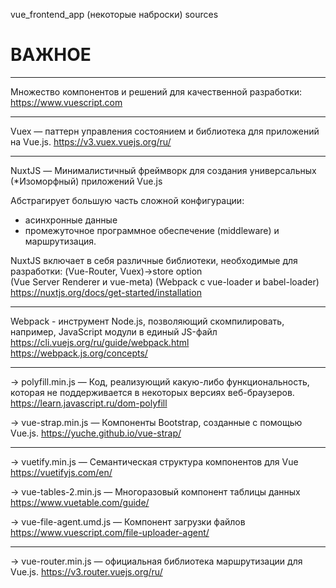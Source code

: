 vue_frontend_app  (некоторые наброски)
 sources



# ВАЖНОЕ #

**************************************
Множество компонентов и решений для качественной разработки:
https://www.vuescript.com

**************************************
Vuex — паттерн управления состоянием и библиотека для приложений на Vue.js.
https://v3.vuex.vuejs.org/ru/

**************************************
NuxtJS — Минималистичный фреймворк для создания универсальных (*Изоморфный) приложений Vue.js

Абстрагирует большую часть сложной конфигурации:
 - асинхронные данные
 - промежуточное программное обеспечение (middleware) и маршрутизация.

NuxtJS включает в себя различные библиотеки, необходимые для разработки: 
(Vue-Router, Vuex)->store option  
(Vue Server Renderer и vue-meta)
(Webpack с vue-loader и babel-loader)
https://nuxtjs.org/docs/get-started/installation

**************************************
Webpack - инструмент Node.js, позволяющий скомпилировать, например, JavaScript модули в единый JS-файл
https://cli.vuejs.org/ru/guide/webpack.html
https://webpack.js.org/concepts/



**************************************
 -> polyfill.min.js — Код, реализующий какую-либо функциональность, которая не поддерживается в некоторых версиях веб-браузеров.
https://learn.javascript.ru/dom-polyfill

 -> vue-strap.min.js — Компоненты Bootstrap, созданные с помощью Vue.js. 
https://yuche.github.io/vue-strap/

**************************************
 -> vuetify.min.js — Cемантическая структура компонентов для Vue
https://vuetifyjs.com/en/

 -> vue-tables-2.min.js — Многоразовый компонент таблицы данных
https://www.vuetable.com/guide/

 -> vue-file-agent.umd.js — Компонент загрузки файлов
https://www.vuescript.com/file-uploader-agent/

**************************************
 -> vue-router.min.js — официальная библиотека маршрутизации для Vue.js.
https://v3.router.vuejs.org/ru/


